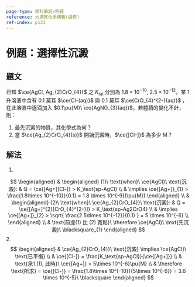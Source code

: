 ```yaml
---
page-type: 學科筆記/例題
reference: 大滿貫化學講義(選修)
ref-index: p131
---
```

# 例題：選擇性沉澱
## 題文
已知 $\ce{AgCl, Ag_{2}CrO_{4}}$ 之 $K_\text{sp}$ 分別為 $1.8 \times 10^{-10},\ 2.5\times 10^{-12}$。某 1 升溶液中含有 0.1 莫耳 $\ce{Cl-(aq)}$ 與 0.1 莫耳 $\ce{CrO_{4}^{2-}(aq)}$ ，在此溶液中逐滴加入 $0.1\pu{M}\ \ce{AgNO_{3}(aq)}$，若體積的變化不計，則：
1. 最先沉澱的物質，其化學式為何？
2. 當 $\ce{Ag_{2}CrO_{4}(s)}$ 開始沉澱時，$\ce{[Cl-]}$ 為多少 M？

## 解法
1.
$$
\begin{aligned}
 & \begin{aligned}
(1)\ \text{when}\ \ce{AgCl}\ \text{沉澱}:  & Q = \ce{[Ag+][Cl-]} > K_\text{sp-AgCl} \\
 & \implies \ce{[Ag+]}_{1} > \frac{1.8\times 10^{-10}}{0.1} = 1.8 \times 10^{-9}(\pu{M})
\end{aligned} \\
 & \begin{aligned}
(2)\ \text{when}\ \ce{Ag_{2}CrO_{4}}\ \text{沉澱}: & Q = \ce{[Ag+]^{2}[CrO_{4}^{2-}]} > K_\text{sp-Ag2CrO4} \\
 & \implies \ce{[Ag+]}_{2} > \sqrt{ \frac{2.5\times 10^{-12}}{0.1}  } = 5 \times 10^{-6} \\
\end{aligned} \\
 & \text{前提(1) 比 (2) 寬鬆}\ \therefore \ce{AgCl}\ \text{先沉澱}\ \blacksquare_{1}
\end{aligned}
$$
2.
$$
\begin{aligned}
 & \ce{Ag_{2}CrO_{4}}\ \text{沉澱} \implies \ce{AgCl}\ \text{已平衡} \\
 & \ce{[Cl-]} = \frac{K_\text{sp-AgCl}}{\ce{[Ag+]}} \\
 & \text{承1.(1), 此時}\ \ce{[Ag+]} = 5\times 10^{-6}\pu{M} \\
 & \therefore \text{所求} = \ce{[Cl-]} = \frac{1.8\times 10^{-10}}{5\times 10^{-6}} = 3.6 \times 10^{-5}\ \blacksquare
\end{aligned}
$$
